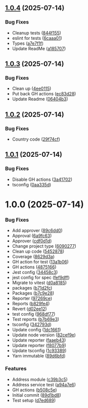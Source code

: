 ## [1.0.4](https://github.com/rohithart/montu-library/compare/v1.0.3...v1.0.4) (2025-07-14)


### Bug Fixes

* Cleanup tests ([844f155](https://github.com/rohithart/montu-library/commit/844f155d987da68beecf605869f3af7c43a81450))
* eslint for tests ([6caaa01](https://github.com/rohithart/montu-library/commit/6caaa01d071ca987c3deacf5a2e22bb183ce1064))
* Types ([a7e7f1f](https://github.com/rohithart/montu-library/commit/a7e7f1fabb5de48924e4d82b65db0fe8e795fe3c))
* Update ReadMe ([a185707](https://github.com/rohithart/montu-library/commit/a18570743574a35f35d906c6386398a504a6564e))

## [1.0.3](https://github.com/rohithart/montu-library/compare/v1.0.2...v1.0.3) (2025-07-14)


### Bug Fixes

* Clean up ([4ee0115](https://github.com/rohithart/montu-library/commit/4ee01152a1e9d4755dd1b66f95ae629e275816e4))
* Put back GH actions ([ec83d28](https://github.com/rohithart/montu-library/commit/ec83d28d3ffd13937f64741ec43348ee433d5962))
* Update Readme ([06404b3](https://github.com/rohithart/montu-library/commit/06404b328e31277e794a4d9904689594645ac9b5))

## [1.0.2](https://github.com/rohithart/montu-library/compare/v1.0.1...v1.0.2) (2025-07-14)


### Bug Fixes

* Country code ([29f74cf](https://github.com/rohithart/montu-library/commit/29f74cfa653701011ae23101cb72b9080d31aa5a))

## [1.0.1](https://github.com/rohithart/montu-library/compare/v1.0.0...v1.0.1) (2025-07-14)


### Bug Fixes

* Disable GH actions ([3a41702](https://github.com/rohithart/montu-library/commit/3a417029946b76da175b2af86b95917d6a7e1d59))
* tsconfig ([0aa335d](https://github.com/rohithart/montu-library/commit/0aa335d64ab851a9b778043906d675ad1f0ec089))

# 1.0.0 (2025-07-14)


### Bug Fixes

* Add approver ([89c6dd0](https://github.com/rohithart/montu-library/commit/89c6dd07db018d6d72fa2f5de716d14e2a325e8a))
* Approval ([6a9fc63](https://github.com/rohithart/montu-library/commit/6a9fc6396c019f653e3de021fe283c8bfcfc0692))
* Approver ([cdf0d1d](https://github.com/rohithart/montu-library/commit/cdf0d1d73a944e2ad511d5b41d8a42cf4490d474))
* Change project type ([6090277](https://github.com/rohithart/montu-library/commit/609027720b970cd818a3fdfc8713e10236f19bdd))
* Clean up code ([5452878](https://github.com/rohithart/montu-library/commit/545287889510185e9a4e499af4b1bfd31e2d8ca0))
* Coverage ([8629d3a](https://github.com/rohithart/montu-library/commit/8629d3a8d58b133c7c9fef6525a3eea47e3c52bf))
* GH action for test ([13a1b06](https://github.com/rohithart/montu-library/commit/13a1b061e8a5099c63c4a4a8fd874f2a21654eeb))
* GH actions ([4875166](https://github.com/rohithart/montu-library/commit/4875166c37f5709bfbbcb104e719a46f09fadef7))
* Jest config ([34458c3](https://github.com/rohithart/montu-library/commit/34458c3a9e22938e9898bfdacfae67c3e9de9fe9))
* jest config for spec ([fef9dff](https://github.com/rohithart/montu-library/commit/fef9dff243181fbb8ced179e3b4c62e204ec62ad))
* Migrate to vitest ([d0a8185](https://github.com/rohithart/montu-library/commit/d0a8185828145c53cc8d019483bee3198d9e5de3))
* packages ([b71d2fc](https://github.com/rohithart/montu-library/commit/b71d2fcf5af3f3db87f18b0af57b41816e2a4639))
* Packages ([b7c9e28](https://github.com/rohithart/montu-library/commit/b7c9e289cbd1854fcc201899504a33f9433cb250))
* Reporter ([97269ce](https://github.com/rohithart/montu-library/commit/97269ce5b8233c7e61fa5f53d09a7c1fa6fe72f6))
* Reports ([b829fe4](https://github.com/rohithart/montu-library/commit/b829fe4bff0ed8494ec96e7ae220664c4987767b))
* Revert ([d02ee12](https://github.com/rohithart/montu-library/commit/d02ee1229d77a92f4a2ca353d533c0e12d582ea9))
* test config ([968df77](https://github.com/rohithart/montu-library/commit/968df77dcd2f22daa3cf74b550e3278b29b5377e))
* Test reports ([b7b69e3](https://github.com/rohithart/montu-library/commit/b7b69e34ec3a0c9afb347d047519150ce0f524af))
* tsconfig ([342793d](https://github.com/rohithart/montu-library/commit/342793da97f320038f84d66d9113f3fece9bfe17))
* Update config ([1dc1661](https://github.com/rohithart/montu-library/commit/1dc1661f0055d3568a9db9129c91dfd15354d24e))
* Update node version ([82cef9e](https://github.com/rohithart/montu-library/commit/82cef9e1e902fe4eb6dec06d6b98268a2e5b699e))
* Update reporter ([faaeb43](https://github.com/rohithart/montu-library/commit/faaeb43bd32c58e2a79c1e3af77ea72762f8155e))
* Update reporter ([f8077b9](https://github.com/rohithart/montu-library/commit/f8077b97119d60e3b23830993a98d46401620b9f))
* Update tsconfig ([1c93389](https://github.com/rohithart/montu-library/commit/1c933890f9a3b84e6d7b38d686c9380d3e6060da))
* Yarn immutable ([89d6bfd](https://github.com/rohithart/montu-library/commit/89d6bfdf6e617b19b108c7800af9c2ad32959413))


### Features

* Address module ([c39b3c5](https://github.com/rohithart/montu-library/commit/c39b3c55aac4a13b9c74e3cde6d42b788ac5c2e2))
* Address service test ([a94a7e6](https://github.com/rohithart/montu-library/commit/a94a7e63382a1eee476536ba148545209b715210))
* GH actions ([b508c5e](https://github.com/rohithart/montu-library/commit/b508c5e8b628f9751de83b46aa9eee71b8c816b4))
* Initial commit ([89d1bd8](https://github.com/rohithart/montu-library/commit/89d1bd80b3f88433f86b7abcf68ec95478ac8485))
* Test setup ([d7ed689](https://github.com/rohithart/montu-library/commit/d7ed689b80f4d32c77000163dcb74acc77400a17))
